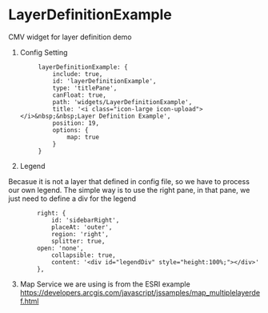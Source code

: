 # LayerDefinitionExample
CMV widget for layer definition demo

1. Config Setting
            
            layerDefinitionExample: {
                include: true,
                id: 'layerDefinitionExample',
                type: 'titlePane',
                canFloat: true,
                path: 'widgets/LayerDefinitionExample',
                title: '<i class="icon-large icon-upload"></i>&nbsp;&nbsp;Layer Definition Example',
                position: 19,
                options: {
                    map: true
                }
            }
            
            
2. Legend

Becasue it is not a layer that defined in config file, so we have to process our own legend. The simple way is to use the right pane, in that pane, we just need to define a div for the legend

        	right: {
        		id: 'sidebarRight',
        		placeAt: 'outer',
        		region: 'right',
        		splitter: true,
            open: 'none',
        		collapsible: true,
                content: '<div id="legendDiv" style="height:100%;"></div>'
        	}, 
        	
3. Map Service we are using is from the ESRI example
   https://developers.arcgis.com/javascript/jssamples/map_multiplelayerdef.html


